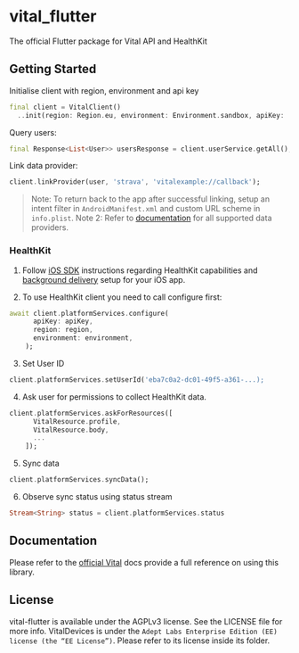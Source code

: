 # vital_flutter

The official Flutter package for Vital API and HealthKit

## Getting Started

Initialise client with region, environment and api key

```dart
final client = VitalClient()
  ..init(region: Region.eu, environment: Environment.sandbox, apiKey: 'sk_eu_...');
```

Query users:

```dart
final Response<List<User>> usersResponse = client.userService.getAll();
```

Link data provider:

```dart
client.linkProvider(user, 'strava', 'vitalexample://callback');
```

> Note: To return back to the app after successful linking, setup an intent filter in `AndroidManifest.xml` and custom URL scheme in `info.plist`.
> Note 2: Refer to [documentation](https://docs.tryvital.io/wearables/providers/Introduction) for all supported data providers.


### HealthKit

1. Follow [iOS SDK](https://docs.tryvital.io/wearables/sdks/iOS#6-vitalhealthkit) instructions regarding HealthKit capabilities and [background delivery](https://docs.tryvital.io/wearables/sdks/iOS#1-background-delivery) setup for your iOS app.

2. To use HealthKit client you need to call configure first:

```dart
await client.platformServices.configure(
      apiKey: apiKey,
      region: region,
      environment: environment,
    );
```

3. Set User ID

```dart
client.platformServices.setUserId('eba7c0a2-dc01-49f5-a361-...);
```

4. Ask user for permissions to collect HealthKit data.

```dart
client.platformServices.askForResources([
      VitalResource.profile,
      VitalResource.body,
      ...
    ]);
```

5. Sync data

```dart
client.platformServices.syncData();
```

6. Observe sync status using status stream

```dart
Stream<String> status = client.platformServices.status
```

## Documentation

Please refer to the [official Vital](https://docs.tryvital.io/welcome/libraries) docs provide a full reference on using this library.

## License

vital-flutter is available under the AGPLv3 license. See the LICENSE file for more info. VitalDevices is under the `Adept Labs Enterprise Edition (EE) license (the “EE License”)`. Please refer to its license inside its folder.


